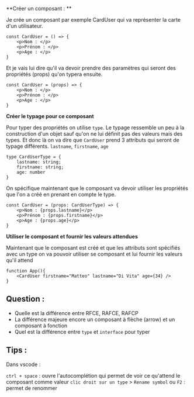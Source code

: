 

**Créer un composant : **

Je crée un composant par exemple CardUser qui va représenter la carte d'un utilisateur.
```tsx
const CardUser = () => {
	<p>Nom : </p>
	<p>Prénom : </p>
	<p>Age : </p>
}
```

Et je vais lui dire qu'il va devoir prendre des paramètres qui seront des propriétés (props) qu'on typera ensuite.
```tsx
const CardUser = (props) => {
	<p>Nom : </p>
	<p>Prénom : </p>
	<p>Age : </p>
}
```


**Créer le typage pour ce composant**

Pour typer des propriétés on utilise `type`. 
Le typage ressemble un peu à la construction d'un objet sauf qu'on ne lui définit pas des valeurs mais des types.
Et donc là on va dire que `CardUser` prend 3 attributs qui seront de typage différents.
`lastname`, `firstname`, `age`
```tsx
type CardUserType = {
	lastname: string;
	firstname: string;
	age: number
}
```

On spécifique maintenant que le composant va devoir utiliser les propriétés que l'on a créé en prenant en compte le type. 
```tsx
const CardUser = (props: CardUserType) => {
	<p>Nom : {props.lastname}</p>
	<p>Prénom : {props.firstname}</p>
	<p>Age : {props.age}</p>
}
```

**Utiliser le composant et fournir les valeurs attendues**

Maintenant que le composant est créé et que les attributs sont spécifiés avec un type on va pouvoir utiliser se composant et lui fournir les valeurs qu'il attend
```tsx
function App(){
	<CardUser firstname="Matteo" lastname="Di Vita" age={34} />
}
```


## Question : 

- Quelle est la différence entre RFCE, RAFCE, RAFCP
- La différence majeure encore un composant à flèche (arrow) et un composant à fonction
- Quel est la différence entre `type` et `interface` pour typer

## Tips :

Dans vscode : 

`ctrl + space` : ouvre l'autocomplétion qui permet de voir ce qu'attend le composant comme valeur
`clic droit sur un type` > `Rename symbol` ou `F2` : permet de renommer  